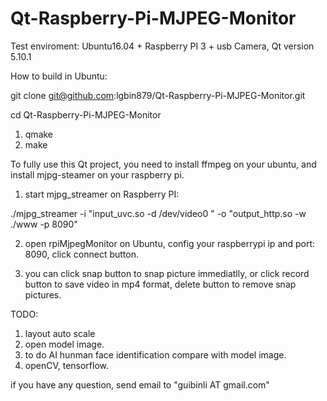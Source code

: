 # Qt-Raspberry-Pi-MJPEG-Monitor

Test enviroment: Ubuntu16.04 + Raspberry PI 3 + usb Camera, Qt version 5.10.1

How to build in Ubuntu:

git clone git@github.com:lgbin879/Qt-Raspberry-Pi-MJPEG-Monitor.git

cd Qt-Raspberry-Pi-MJPEG-Monitor

1. qmake
2. make

To fully use this Qt project, you need to install ffmpeg on your ubuntu, and install mjpg-steamer on your raspberry pi.

1. start mjpg_streamer on Raspberry PI:

./mjpg_streamer -i "input_uvc.so -d /dev/video0 " -o "output_http.so -w ./www -p 8090"

2. open rpiMjpegMonitor on Ubuntu, config your raspberrypi ip and port: 8090, click connect button.

3. you can click snap button to snap picture immediatlly, or click record button to save video in mp4 format, delete button to remove snap pictures.

TODO:
1. layout auto scale
2. open model image.
3. to do AI hunman face identification compare with model image.
4. openCV, tensorflow.

if you have any question, send email to "guibinli AT gmail.com"

